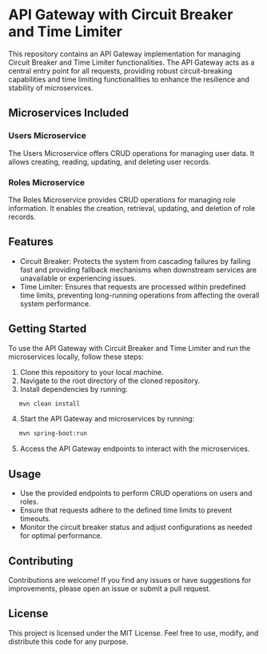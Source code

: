 # API Gateway with Circuit Breaker and Time Limiter
This repository contains an API Gateway implementation for managing Circuit Breaker and Time Limiter functionalities. The API Gateway acts as a central entry point for all requests, providing robust circuit-breaking capabilities and time limiting functionalities to enhance the resilience and stability of microservices.

## Microservices Included
### Users Microservice
The Users Microservice offers CRUD operations for managing user data. It allows creating, reading, updating, and deleting user records.

### Roles Microservice
The Roles Microservice provides CRUD operations for managing role information. It enables the creation, retrieval, updating, and deletion of role records.

## Features
- Circuit Breaker: Protects the system from cascading failures by failing fast and providing fallback mechanisms when downstream services are unavailable or experiencing issues.
- Time Limiter: Ensures that requests are processed within predefined time limits, preventing long-running operations from affecting the overall system performance.

## Getting Started
To use the API Gateway with Circuit Breaker and Time Limiter and run the microservices locally, follow these steps:

1. Clone this repository to your local machine.
2. Navigate to the root directory of the cloned repository.
3. Install dependencies by running:
```bash
   mvn clean install
```
4. Start the API Gateway and microservices by running:
```bash
   mvn spring-boot:run
```
5. Access the API Gateway endpoints to interact with the microservices.

## Usage
- Use the provided endpoints to perform CRUD operations on users and roles.
- Ensure that requests adhere to the defined time limits to prevent timeouts.
- Monitor the circuit breaker status and adjust configurations as needed for optimal performance.

## Contributing
Contributions are welcome! If you find any issues or have suggestions for improvements, please open an issue or submit a pull request.

## License
This project is licensed under the MIT License. Feel free to use, modify, and distribute this code for any purpose.
